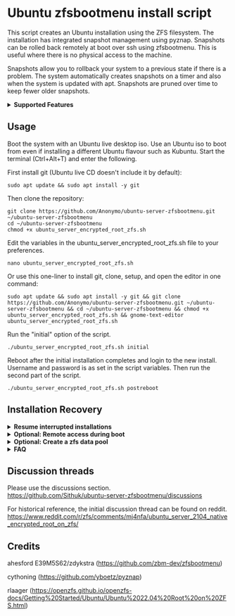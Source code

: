 # Ubuntu zfsbootmenu install script

This script creates an Ubuntu installation using the ZFS filesystem. The installation has integrated snapshot management using pyznap. Snapshots can be rolled back remotely at boot over ssh using zfsbootmenu. This is useful where there is no physical access to the machine.

Snapshots allow you to rollback your system to a previous state if there is a problem. The system automatically creates snapshots on a timer and also when the system is updated with apt. Snapshots are pruned over time to keep fewer older snapshots.

<details>
<summary><strong>Supported Features</strong></summary>

- Ubuntu 22.04 LTS, 24.04 LTS, 24.10.
- Root filesystem on ZFS.
- Choose from: Ubuntu Server, Ubuntu Desktop, Kubuntu, Xubuntu, Budgie, and Ubuntu MATE.
- Single, mirror, raid0, raidz1, raidz2, and raidz3 topologies.
- LUKS and native ZFS encryption.
- Remote unlocking of encrypted pools at boot over SSH.
- Automated system snapshots taken on a timer and also on system updates. 
- Remote rollback of snapshots at boot for system recovery over SSH.
- Creation of a separate encrypted data pool (single/mirror/raidz).

</details>

## Usage
Boot the system with an Ubuntu live desktop iso. Use an Ubuntu iso to boot from even if installing a different Ubuntu flavour such as Kubuntu. Start the terminal (Ctrl+Alt+T) and enter the following.

First install git (Ubuntu live CD doesn't include it by default):

	sudo apt update && sudo apt install -y git

Then clone the repository:

	git clone https://github.com/Anonymo/ubuntu-server-zfsbootmenu.git ~/ubuntu-server-zfsbootmenu
    cd ~/ubuntu-server-zfsbootmenu
    chmod +x ubuntu_server_encrypted_root_zfs.sh
	
Edit the variables in the ubuntu_server_encrypted_root_zfs.sh file to your preferences.

	nano ubuntu_server_encrypted_root_zfs.sh

Or use this one-liner to install git, clone, setup, and open the editor in one command:

	sudo apt update && sudo apt install -y git && git clone https://github.com/Anonymo/ubuntu-server-zfsbootmenu.git ~/ubuntu-server-zfsbootmenu && cd ~/ubuntu-server-zfsbootmenu && chmod +x ubuntu_server_encrypted_root_zfs.sh && gnome-text-editor ubuntu_server_encrypted_root_zfs.sh
	
Run the "initial" option of the script.

	./ubuntu_server_encrypted_root_zfs.sh initial

Reboot after the initial installation completes and login to the new install. Username and password is as set in the script variables. Then run the second part of the script.

	./ubuntu_server_encrypted_root_zfs.sh postreboot

## Installation Recovery

<details>
<summary><strong>Resume interrupted installations</strong></summary>

If your installation is interrupted (network disconnection, system crash, etc.), you can resume where you left off:

	./ubuntu_server_encrypted_root_zfs.sh status    # Check installation progress
	./ubuntu_server_encrypted_root_zfs.sh resume    # Resume from last checkpoint

The script automatically detects previous installations and offers to resume when you run the `initial` command.

</details>

<details>
<summary><strong>Optional: Remote access during boot</strong></summary>

The script includes an optional feature to provide remote access during boot. Remote access over ssh allows the system state to be rolled back to a previous snapshot without physical access to the system. This is helpful to return a system to a bootable state following a failed upgrade.

Run the following optional part of the script to enable remote access to zfsbootmenu during boot. Guidance on the use of zfsbootmenu can be found at its project website linked in the credits below.

	./ubuntu_server_encrypted_root_zfs.sh remoteaccess

</details>

<details>
<summary><strong>Optional: Create a zfs data pool</strong></summary>

The script includes an optional feature to create an encrypted zfs data pool on a non-root drive. The data pool will be unlocked automatically after the root drive password is entered at boot.

	./ubuntu_server_encrypted_root_zfs.sh datapool

</details>

<details>
<summary><strong>FAQ</strong></summary>

Additional guidance and notes can be found in the script.

<details>
<summary>1. How do I rollback the system using a snapshot in zfsbootmenu?</summary>

You can rollback to a snapshot by doing the following, for example if an upgrade does not work and you wish to revert to a previous state. I recommend testing any changes out in a virtual machine first before rolling them out in a production environment.
- Reboot and enter zfsbootmenu
- Select the boot environment and press Ctrl+S to show the snapshots.
- Select the pre-upgrade snapshot and choose one of the following options. Either option will provide the ability to boot into the system as it was pre-upgrade.

  - Press Enter to create a "duplicate" boot environment. Zfsbootmenu will create a new boot environment that is entirely independent of the upgraded boot environment and its snapshots. The down sides of the duplicate option are that:
    - it requires sufficient disk space to create the duplicate; and
    - snapshots linked to the previous boot environment will not be duplicated.
    
  - Press Ctrl+X to "clone and promote". Zfsbootmenu will create a new boot environment that will have all the snapshot history up to the point the snapshot was created. The new boot environment will consume little additional space. The zfsbootmenu authors recommend the "clone and promote" option to rollback.

</details>

<details>
<summary>2. How do I delete a boot environment I no longer need?</summary>

You can delete a boot environment you no longer need using "zfs destroy". You can do this by booting into a running system or from zfsbootmenu. Zfsbootmenu will list the root datasets that contain a linux kernel on its main menu. You can make a note of the dataset you want to delete from there or you can use "zfs list" from a command line.

- Delete a boot environment from a running system
    - Use "zfs destroy" to delete the dataset that corresponds to the boot environment. For example, if you want to delete a root dataset called "ubuntu.2022.10.01" then you can enter the command "zfs destroy -r rpool/ROOT/ubuntu.2022.10.01".

- Delete a boot environment from zfsbootmenu
  - From the main menu, select the boot environment you want to destroy. Press CTRL+W to re-import the pool as read/write, then CTRL+R to enter the recovery shell. You can then use "zfs destroy" as in the point above. Press CTRL+D to exit the shell and return to the menu when done.

</details>

<details>
<summary>3. Can I upgrade the system normally using do-release-upgrade?</summary>

- Zfsbootmenu

  It is possible that upgrading ubuntu will cause a newer zfs version to be installed that is unsupported by zfsbootmenu. The system may not be able to boot if the zfs root pool is upgraded beyond what is supported by zfsbootmenu. Create a test system in a virtual machine first to duplicate your setup and test the upgrade process.
- Pyznap

  Pyznap is not included as a package in the ubuntu repos at present. It may need to be re-compiled and re-installed. You can reference the install script for the relevant code to re-compile and re-install. 

</details>

<details>
<summary>4. How do I change the password on a natively encrypted zfs root pool?</summary>

You can change the password of your encrypted root as follows. Change "rpool" to the name of your root pool.
   - Update root pool password file.

     `nano /etc/zfs/rpool.key`
   - Update root pool key.

     `zfs change-key -o keylocation=file:///etc/zfs/rpool.key -o keyformat=passphrase rpool`
   - Optional: If you have an encrypted data pool that unlocks at boot using the root pool password, then update its key too. Change "datapool" to the name of your data pool.

     `zfs change-key -o keylocation=file:///etc/zfs/rpool.key -o keyformat=passphrase datapool`
   - Update initramfs.

     `update-initramfs -u -k all`

</details>

</details>

## Discussion threads
Please use the discussions section. \
https://github.com/Sithuk/ubuntu-server-zfsbootmenu/discussions

For historical reference, the initial discussion thread can be found on reddit.
https://www.reddit.com/r/zfs/comments/mj4nfa/ubuntu_server_2104_native_encrypted_root_on_zfs/

## Credits
ahesford E39M5S62/zdykstra (https://github.com/zbm-dev/zfsbootmenu)

cythoning (https://github.com/yboetz/pyznap)

rlaager (https://openzfs.github.io/openzfs-docs/Getting%20Started/Ubuntu/Ubuntu%2022.04%20Root%20on%20ZFS.html)
